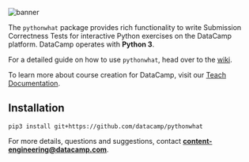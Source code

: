 ![banner](https://s3.amazonaws.com/assets.datacamp.com/img/github/content-engineering-repos/pythonwhat_banner.png)

The `pythonwhat` package provides rich functionality to write Submission Correctness Tests for interactive Python exercises on the DataCamp platform. DataCamp operates with **Python 3**.

For a detailed guide on how to use `pythonwhat`, head over to the [wiki](https://github.com/datacamp/pythonwhat/wiki).

To learn more about course creation for DataCamp, visit our [Teach Documentation](http://docs.datacamp.com/teach).

## Installation

```
pip3 install git+https://github.com/datacamp/pythonwhat
```

For more details, questions and suggestions, contact <b>content-engineering@datacamp.com</b>.
